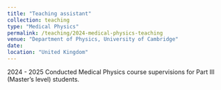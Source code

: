 ```yaml
---
title: "Teaching assistant"
collection: teaching
type: "Medical Physics"
permalink: /teaching/2024-medical-physics-teaching
venue: "Department of Physics, University of Cambridge"
date: 
location: "United Kingdom"
---
```


2024 - 2025
Conducted Medical Physics course supervisions for Part III (Master’s level) students.


